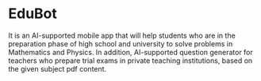 # EduBot
It is an AI-supported mobile app that will help students who are in the preparation phase of high school and university to solve problems in Mathematics and Physics. In addition, AI-supported question generator for teachers who prepare trial exams in private teaching institutions, based on the given subject pdf content.
